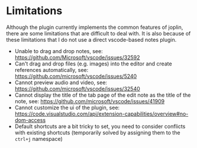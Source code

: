 # Limitations

Although the plugin currently implements the common features of joplin, there are some limitations that are difficult to deal with. It is also because of these limitations that I do not use a direct vscode-based notes plugin.

- Unable to drag and drop notes, see: <https://github.com/Microsoft/vscode/issues/32592>
- Can't drag and drop files (e.g. images) into the editor and create references automatically, see: <https://github.com/microsoft/vscode/issues/5240>
- Cannot preview audio and video, see: <https://github.com/microsoft/vscode/issues/32540>
- Cannot display the title of the tab page of the edit note as the title of the note, see: <https://github.com/microsoft/vscode/issues/41909>
- Cannot customize the ui of the plugin, see: <https://code.visualstudio.com/api/extension-capabilities/overview#no-dom-access>
- Default shortcuts are a bit tricky to set, you need to consider conflicts with existing shortcuts (temporarily solved by assigning them to the `ctrl+j` namespace)
